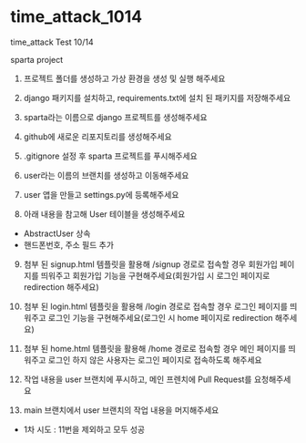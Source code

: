 # time_attack_1014
time_attack Test 10/14

sparta project

1. 프로젝트 폴더를 생성하고 가상 환경을 생성 및 실행 해주세요

2. django 패키지를 설치하고, requirements.txt에 설치 된 패키지를 저장해주세요

3. sparta라는 이름으로 django 프로젝트를 생성해주세요

4. github에  새로운 리포지토리를 생성해주세요

5.  .gitignore 설정 후 sparta 프로젝트를 푸시해주세요

6. user라는 이름의 브랜치를 생성하고 이동해주세요

7. user 앱을 만들고 settings.py에 등록해주세요

8. 아래 내용을 참고해 User 테이블을 생성해주세요

- AbstractUser 상속
- 핸드폰번호, 주소 필드 추가

9. 첨부 된 signup.html 템플릿을 활용해 /signup 경로로 접속할 경우 회원가입 페이지를 띄워주고 회원가입 기능을 구현해주세요(회원가입 시 로그인 페이지로 redirection 해주세요)

10. 첨부 된 login.html 템플릿을 활용해 /login 경로로 접속할 경우 로그인 페이지를 띄워주고 로그인 기능을 구현해주세요(로그인 시 home 페이지로 redirection 해주세요)


11. 첨부 된 home.html 템플릿을 활용해 /home 경로로 접속할 경우 메인 페이지를 띄워주고 로그인 하지 않은 사용자는 로그인 페이지로 접속하도록 해주세요

12. 작업 내용을 user 브랜치에 푸시하고, 메인 프렌치에 Pull Request를 요청해주세요

13. main 브랜치에서 user 브랜치의 작업 내용을 머지해주세요



- 1차 시도 : 11번을 제외하고 모두 성공